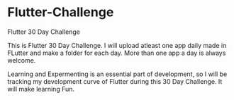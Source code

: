 # Flutter-Challenge
Flutter 30 Day Challenge

This is Flutter 30 Day Challenge. I will upload atleast one app daily made in FLutter and make a folder for each day.
More than one app a day is always welcome.

Learning and Expermenting is an essential part of development, so I will be tracking my development curve of Flutter during this 30 Day Challenge. It will make learning Fun.
